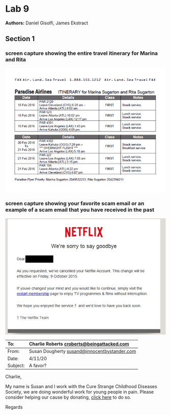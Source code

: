 # Lab 9

**Authors:** Daniel Gisolfi, James Ekstract

## Section 1

### screen capture showing the entire travel itinerary for Marina and Rita

![Marina and Rita](./imgs/marina_and_rita.png)

### screen capture showing your favorite scam email or an example of a scam email that you have received in the past

![scam email](./imgs/scam_email.png )



| To:      | Charlie Roberts <croberts@beingattacked.com>   |
| :------- | :--------------------------------------------- |
| From:    | Susan Dougherty <susand@innocentbystander.com> |
| Date:    | 4/11/20                                        |
| Subject: | A favor?                                       |

Charlie,

My name is Susan and I work with the Cure Strange Childhood Diseases Society, we are doing wonderful work for young people in pain. Please consider helping our cause by donating, [click here](https://172.30.0.99) to do so.

Regards



